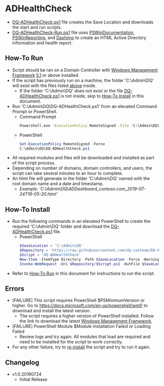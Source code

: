 # ADHealthCheck

- [DQ-ADHealthCheck.ps1](DQ-ADHealthCheck.ps1) file creates the Save Location and downloads the start and run scripts.
- [DQ-ADHealthCheck-Run.ps1](DQ-ADHealthCheck-Run.ps1) file uses [PSWinDocumentation](https://github.com/EvotecIT/PSWinDocumentation), [PSWinReporting](https://github.com/EvotecIT/PSWinReporting), and [Dashimo](https://github.com/EvotecIT/Dashimo) to create an HTML Active Directory information and health report.


## How-To Run

- Script should be ran on a Domain Controller with [Windows Management Framework](https://docs.microsoft.com/en-us/powershell/wmf/) [5.1](https://aka.ms/wmf51download) or above installed.
- If the script has previously run on a machine, the folder 'C:\Admin\DQ' will exist with the files listed [above](#ADHealthCheck) inside.
  - If the folder 'C:\Admin\DQ' does not exist or the file [DQ-ADHealthCheck.ps1](DQ-ADHealthCheck.ps1) is not inside, skip to [How-To Install](#How-To-Install) in this document.
- Run 'C:\Admin\DQ\DQ-ADHealthCheck.ps1' from an elevated Command Prompt or PowerShell.
  - Command Prompt
    ```cmd
    Powershell.exe -ExecutionPolicy RemoteSigned -File 'C:\Admin\DQ\DQ-ADHealthCheck.ps1'
    ```
  - PowerShell
    ```powershell
    Set-ExecutionPolicy RemoteSigned -Force
    C:\Admin\DQ\DQ-ADHealthCheck.ps1
    ```
- All required modules and files will be downloaded and installed as part of the script process.
- Depending on number of domains, domain controllers, and users, the script can take several minutes to an hour to complete.
- An html file will generate in the folder 'C:\Admin\DQ' named with the root domain name and a date and timestamp.
  - *Example: 'C:\Admin\DQ\ADDashboard_contoso.com_2019-07-24T16-05-20.html'*


## How-To Install

- Run the following commands in an elevated PowerShell to create the required 'C:\Admin\DQ' folder and download the [DQ-ADHealthCheck.ps1](DQ-ADHealthCheck.ps1) file.
  - PowerShell
    ```powershell
    $SaveLocation = 'C:\Admin\DQ'
    $Repository = 'https://raw.githubusercontent.com/dq-casteam/DQ-ADHealthCheck/master'
    $Script = 'DQ-ADHealthCheck'
    New-Item -ItemType Directory -Path $SaveLocation -Force -WarningAction SilentlyContinue -ErrorAction SilentlyContinue
    Invoke-WebRequest -Uri $Repository/$Script.ps1 -OutFile $SaveLocation\$Script.ps1 -WarningAction SilentlyContinue -ErrorAction SilentlyContinue
    ```
- Refer to [How-To Run](#How-To-Run) in this document for instructions to run the script.


## Errors

- [FAILURE] This script requires PowerShell $PSMinimumVersion or higher. Go to https://docs.microsoft.com/en-us/powershell/wmf/ to download and install the latest version.
  - The script requires a higher version of PowerShell installed. Follow the link to download the latest [Windows Management Framework](https://docs.microsoft.com/en-us/powershell/wmf/).
- [FAILURE] PowerShell Module $Module Installation Failed or Loading Failed
  - Review logs and try again. All modules that load are required and need to be installed for the script to work correctly.
- For any other failure, try to [re-install](#How-To-Install) the script and try to run it again. 


## Changelog

- v1.0.20190724
  - Initial Release
